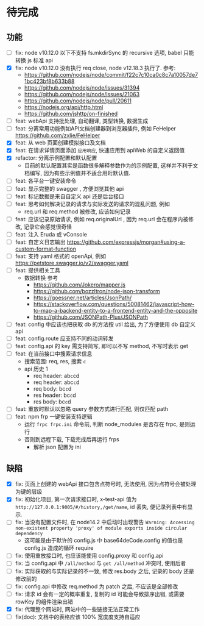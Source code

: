 # 待完成
## 功能
- [ ] fix: node v10.12.0 以下不支持 fs.mkdirSync 的 recursive 选项, babel 只能转换 js 标准 api
- [x] fix: node v10.12.0 没有执行 req close, node v12.18.3 执行了. 参考: 
  - https://github.com/nodejs/node/commit/f22c7c10ca0c8c7a10057de71bc423bf8b633b88
  - https://github.com/nodejs/node/issues/31394
  - https://github.com/nodejs/node/issues/21063
  - https://github.com/nodejs/node/pull/20611
  - https://nodejs.org/api/http.html
  - https://github.com/jshttp/on-finished
- [ ] feat: webApi 支持批处理, 自动翻译, 类型转换, 数据生成
- [ ] feat: 分离常用功能例如API文档创建器到浏览器插件, 例如 FeHelper https://github.com/zxlie/FeHelper
- [x] feat: 从 web 页面创建模拟接口及文档
- [x] feat: 在请求详情页面添加 `应用响应`, 快速应用到 apiWeb 的自定义返回值
- [x] refactor: 分离示例配置和默认配置
  - 目前的默认配置其实是函数很多解释参数作为的示例配置, 这样并不利于文档编写, 因为有些示例值并不适合用珩默认值.
- [ ] feat: 各平台一键安装命令
- [ ] feat: 显示完整的 swagger , 方便浏览其他 api
- [ ] feat: 标记数据是来自自定义 api 还是后台接口
- [ ] feat: 思考如何解决记录的请求与实际发送的请求的混乱问题, 例如
  - req.url 和 req.method 被修改, 应该如何记录
- [ ] feat: 应该记录原始请求, 例如 req.originalUrl , 因为 req.url 会在程序内被修改, 记录它会感觉很奇怪
- [ ] feat: 注入 Eruda 或 vConsole
- [ ] feat: 自定义日志输出 https://github.com/expressjs/morgan#using-a-custom-format-function
- [ ] feat: 支持 yaml 格式的 openApi, 例如 https://petstore.swagger.io/v2/swagger.yaml
- [ ] feat: 提供相关工具
  - 数据转换 参考
    - https://github.com/Jokero/mapper.js
    - https://github.com/bozzltron/node-json-transform
    - https://goessner.net/articles/JsonPath/
    - https://stackoverflow.com/questions/50081462/javascript-how-to-map-a-backend-entity-to-a-frontend-entity-and-the-opposite
    - https://github.com/JSONPath-Plus/JSONPath
- [ ] feat: config 中应该也把获取 db 的方法按 util 给出, 为了方便使用 db 自定义 api
- [ ] feat: config.route 应支持不同的动词转发
- [ ] feat: config.api 的 key 需支持简写, 即可以不写 method, 不写时表示 get
- [ ] feat: 在当前接口中搜索请求信息
  - 搜索范围: req, res, 搜索 `c`
  - api 历史 1
    - req header: ab`c`cd
    - req header: abc`c`d
    - req body:  bc`c`d
    - res header:  bc`c`d
    - res body:  bc`c`d
- [ ] feat: 重放时默认以忽略 query 参数方式进行匹配, 则仅匹配 path
- [ ] feat: npm frp 一键安装支持逻辑
  - 运行 `frpc frpc.ini` 命令前, 判断 node_modules 是否存在 frpc, 是则运行
  - 否则到远程下载, 下载完成后再运行 frps
    - 解析 json 配置为 ini
  
## 缺陷
- [x] fix: 页面上创建的 webApi 接口包含点符号时, 无法使用, 因为点符号会被处理为键的层级
- [x] fix: 初始化项目, 第一次请求接口时, x-test-api 值为 `http://127.0.0.1:9005/#/history,/get/name`, id 丢失, 便记录列表中有显示.
- [ ] fix: 当没有配置文件时, 在 node14.2 中启动时出现警告 `Warning: Accessing non-existent property 'proxy' of module exports inside circular dependency`
  - 这可能是由于默许的 config.js 中 base64deCode.config 的值也是 config.js 造成的循环 require
- [ ] fix: 使用重放接口时, 也应该能使用 config.proxy 和 config.api
- [ ] fix: 当 config.api 中 `/all/method` 与 `get /all/method` 冲突时, 使用后者
- [ ] fix: 实际获取的与实际记录的不一致, 修改 res.body 之后, 记录的 body 还是修改前的
- [ ] fix: config.api 中修改 req.method 为 patch 之后, 不应该是全部修改
- [ ] fix: 请求 id 会有一定的概率重复, 复制的 id 可能会导致排序出错, 或需要 rowKey 的组件渲染出错
- [x] fix: 代理整个网站时, 网站中的一些链接无法正常工作
- [ ] fix(doc): 文档中的表格应该 100% 宽度度支持自适应
